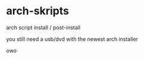 # arch-skripts
arch script install / post-install

you still need a usb/dvd with the newest arch installer 

owo

